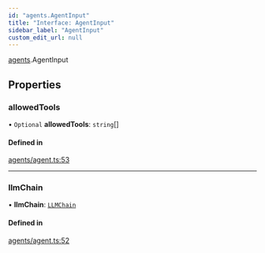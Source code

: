 ```yaml
---
id: "agents.AgentInput"
title: "Interface: AgentInput"
sidebar_label: "AgentInput"
custom_edit_url: null
---
```


[agents](../modules/agents.md).AgentInput

## Properties

### allowedTools

• `Optional` **allowedTools**: `string`[]

#### Defined in

[agents/agent.ts:53](https://github.com/hwchase17/langchainjs/blob/46f8b74/langchain/agents/agent.ts#L53)

___

### llmChain

• **llmChain**: [`LLMChain`](../classes/.LLMChain)

#### Defined in

[agents/agent.ts:52](https://github.com/hwchase17/langchainjs/blob/46f8b74/langchain/agents/agent.ts#L52)
